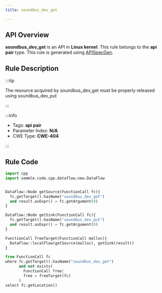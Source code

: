 ```yaml
---
title: soundbus_dev_get

---
```



## API Overview
**soundbus_dev_get** is an API in **Linux kernel**. This rule belongs to the **api pair** type. This rule is generated using [APISpecGen](../../tools/APISpecGen).
## Rule Description

:::tip

The resource acquired by soundbus_dev_get must be properly released using soundbus_dev_put

:::

:::info

- Tags: **api pair**
- Parameter Index: **N/A**
- CWE Type: **CWE-404**

:::

## Rule Code
```python
import cpp
import semmle.code.cpp.dataflow.new.DataFlow


DataFlow::Node getSource(FunctionCall fc){
  fc.getTarget().hasName("soundbus_dev_get")
  and result.asExpr() = fc.getArgument(0)
}

DataFlow::Node getSink(FunctionCall fc){
  fc.getTarget().hasName("soundbus_dev_put")
  and result.asExpr() = fc.getArgument(0)
}

FunctionCall freeTarget(FunctionCall malloc){
  DataFlow::localFlow(getSource(malloc), getSink(result))
}

from FunctionCall fc
where fc.getTarget().hasName("soundbus_dev_get")
      and not exists(
        FunctionCall free| 
        free = freeTarget(fc)
      )
select fc.getLocation()

    
```